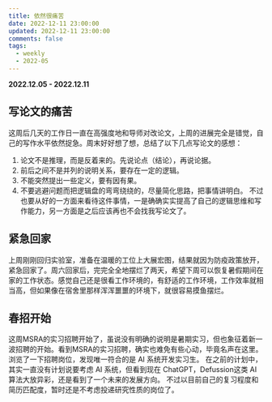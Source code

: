 ```yaml
---
title: 依然很痛苦
date: 2022-12-11 23:00:00
updated: 2022-12-11 23:00:00
comments: false
tags: 
  - weekly
  - 2022-05
---
```


**2022.12.05 - 2022.12.11**

## 写论文的痛苦
这周后几天的工作日一直在高强度地和导师对改论文，上周的进展完全是错觉，自己的写作水平依然捉急。周末好好想了想，总结了以下几点写论文的感想：
1. 论文不是推理，而是反着来的。先说论点（结论），再说论据。
2. 前后之间不是并列的说明关系，要存在一定的逻辑。
3. 不能突然提出一些定义，要有因有果。
4. 不要逃避问题而把逻辑盘的弯弯绕绕的，尽量简化思路，把事情讲明白。
不过也要从好的一方面来看待这件事情，一是确确实实提高了自己的逻辑思维和写作能力，另一方面是之后应该再也不会找我写论文了。

## 紧急回家
上周刚刚回归实验室，准备在温暖的工位上大展宏图，结果就因为防疫政策放开，紧急回家了。周六回家后，完完全全地摆烂了两天，希望下周可以恢复暑假期间在家的工作状态。感觉自己还是很看工作环境的，有舒适的工作环境，工作效率就相当高，但如果像在宿舍里那样浑浑噩噩的环境下，就很容易摸鱼摆烂。

## 春招开始
这周MSRA的实习招聘开始了，虽说没有明确的说明是暑期实习，但也象征着新一波招聘的开始。看到MSRA的实习招聘，确实也难免有些心动，毕竟名声在这里。浏览了一下招聘岗位，发现唯一符合的是 AI 系统开发实习生。
在之前的计划中，其实一直没有计划说要考虑 AI 系统，但看到现在 ChatGPT，Defussion这类 AI 算法大放异彩，还是看到了一个未来的发展方向。
不过以目前自己的复习程度和简历匹配度，暂时还是不考虑投递研究性质的岗位了。
